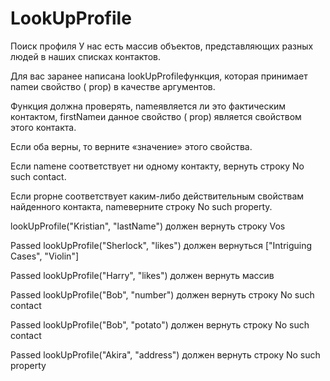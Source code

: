 # LookUpProfile

Поиск профиля
У нас есть массив объектов, представляющих разных людей в наших списках контактов.

Для вас заранее написана lookUpProfileфункция, которая принимает nameи свойство ( prop) в качестве аргументов.

Функция должна проверять, nameявляется ли это фактическим контактом, firstNameи данное свойство ( prop) является свойством этого контакта.

Если оба верны, то верните «значение» этого свойства.

Если nameне соответствует ни одному контакту, вернуть строку No such contact.

Если propне соответствует каким-либо действительным свойствам найденного контакта, nameверните строку No such property.

lookUpProfile("Kristian", "lastName") должен вернуть строку Vos

Passed
lookUpProfile("Sherlock", "likes") должен вернуться ["Intriguing Cases", "Violin"]

Passed
lookUpProfile("Harry", "likes") должен вернуть массив

Passed
lookUpProfile("Bob", "number") должен вернуть строку No such contact

Passed
lookUpProfile("Bob", "potato") должен вернуть строку No such contact

Passed
lookUpProfile("Akira", "address") должен вернуть строку No such property